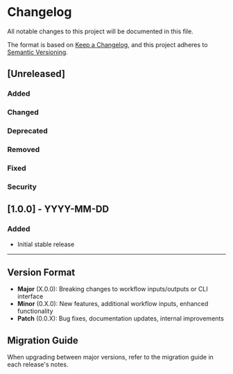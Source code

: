 # Changelog

All notable changes to this project will be documented in this file.

The format is based on [Keep a Changelog](https://keepachangelog.com/en/1.0.0/),
and this project adheres to [Semantic Versioning](https://semver.org/spec/v2.0.0.html).

## [Unreleased]

### Added

### Changed

### Deprecated

### Removed

### Fixed

### Security

## [1.0.0] - YYYY-MM-DD

### Added
- Initial stable release

---

## Version Format

- **Major** (X.0.0): Breaking changes to workflow inputs/outputs or CLI interface
- **Minor** (0.X.0): New features, additional workflow inputs, enhanced functionality
- **Patch** (0.0.X): Bug fixes, documentation updates, internal improvements

## Migration Guide

When upgrading between major versions, refer to the migration guide in each release's notes.
